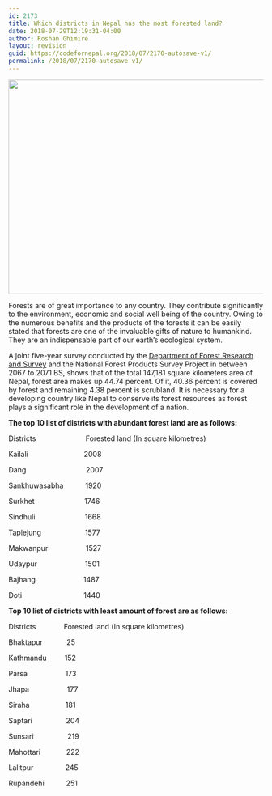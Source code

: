 ```yaml
---
id: 2173
title: Which districts in Nepal has the most forested land?
date: 2018-07-29T12:19:31-04:00
author: Roshan Ghimire
layout: revision
guid: https://codefornepal.org/2018/07/2170-autosave-v1/
permalink: /2018/07/2170-autosave-v1/
---
```

[<img class="alignnone wp-image-2171" src="https://codefornepal.org/wp-content/uploads/2017/12/Screen-Shot-2018-07-29-at-11.52.49-AM-300x153.png" alt="" width="831" height="424" srcset="https://codefornepal.org/wp-content/uploads/2017/12/Screen-Shot-2018-07-29-at-11.52.49-AM-300x153.png 300w, https://codefornepal.org/wp-content/uploads/2017/12/Screen-Shot-2018-07-29-at-11.52.49-AM-768x391.png 768w, https://codefornepal.org/wp-content/uploads/2017/12/Screen-Shot-2018-07-29-at-11.52.49-AM-1024x521.png 1024w, https://codefornepal.org/wp-content/uploads/2017/12/Screen-Shot-2018-07-29-at-11.52.49-AM.png 1304w" sizes="(max-width: 831px) 100vw, 831px" />](https://codefornepal.org/wp-content/uploads/2017/12/Screen-Shot-2018-07-29-at-11.52.49-AM.png)

<span style="font-weight: 400;">Forests are of great importance to any country. They contribute significantly to the environment, economic and social well being of the country. Owing to the numerous benefits and the products of the forests it can be easily stated that forests are one of the invaluable gifts of nature to humankind. They are an indispensable part of our earth’s ecological system.</span>

<span style="font-weight: 400;">A joint five-year survey conducted by the <a href="https://nepalmap.org/profiles/country-NP-nepal/#forests-total-land">Department of Forest Research and Survey</a> and the National Forest Products Survey Project in between 2067 to 2071 BS, shows that of the total 147,181 square kilometers area of Nepal, forest area makes up 44.74 percent. Of it, 40.36 percent is covered by forest and remaining 4.38 percent is scrubland. It is necessary for a developing country like Nepal to conserve its forest resources as forest plays a significant role in the development of a nation.</span>

**The top 10 list of districts with abundant forest land are as follows:**

<span style="font-weight: 400;">Districts                         Forested land (In square kilometres)</span>

<span style="font-weight: 400;">Kailali                            2008</span>

<span style="font-weight: 400;">Dang                              2007</span>

<span style="font-weight: 400;">Sankhuwasabha           1920</span>

<span style="font-weight: 400;">Surkhet                         1746</span>

<span style="font-weight: 400;">Sindhuli                         1668</span>

<span style="font-weight: 400;">Taplejung                      1577</span>

<span style="font-weight: 400;">Makwanpur                   1527</span>

<span style="font-weight: 400;">Udaypur                        1501</span>

<span style="font-weight: 400;">Bajhang                        1487</span>

<span style="font-weight: 400;">Doti                               1440</span>

**Top 10 list of districts with least amount of forest are as follows:**

<span style="font-weight: 400;">Districts              Forested land (In square kilometres)</span>

<span style="font-weight: 400;">Bhaktapur            25</span>

<span style="font-weight: 400;">Kathmandu         152</span>

<span style="font-weight: 400;">Parsa                   173</span>

<span style="font-weight: 400;">Jhapa                   177</span>

<span style="font-weight: 400;">Siraha                  181</span>

<span style="font-weight: 400;">Saptari                 204</span>

<span style="font-weight: 400;">Sunsari                 219</span>

<span style="font-weight: 400;">Mahottari             222</span>

<span style="font-weight: 400;">Lalitpur                245</span>

<span style="font-weight: 400;">Rupandehi           251</span>

&nbsp;